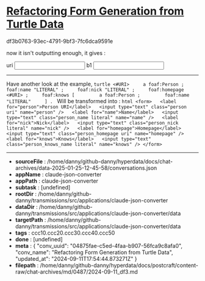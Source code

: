 # [Refactoring Form Generation from Turtle Data](https://claude.ai/chat/04875fae-c5ed-4faa-b907-56fca9c8afa0)

df3b0763-93ec-4791-9bf3-7fc6dca9591e

now it isn't outputting enough, it gives : 

<form>
  <label for="uri">uri</label>
  <input type="text" class="uri_uri uri" name="uri" />
  <label for="b1">b1</label>
  <input type="text" class="uri_b1 literal" name="b1" /></form>

---

Have another look at the example,
```turtle <#URI>     a foaf:Person ;     foaf:name "LITERAL" ;     foaf:nick "LITERAL" ;     foaf:homepage <#URI> ;     foaf:knows [         a foaf:Person ;         foaf:name "LITERAL"     ] . ```  Will be transformed into  :
  ```html <form>   <label for="person">Person URI</label>   <input type="text" class="person uri" name="person" />   <label for="name">Name</label>   <input type="text" class="person_name literal" name="name" />   <label for="nick">Nick</label>   <input type="text" class="person_nick literal" name="nick" />   <label for="homepage">Homepage</label>   <input type="text" class="person_homepage uri" name="homepage" />   <label for="knows">Knows</label>   <input type="text" class="person_knows_name literal" name="knows" /> </form> ```

---

* **sourceFile** : /home/danny/github-danny/hyperdata/docs/chat-archives/data-2025-01-25-12-45-58/conversations.json
* **appName** : claude-json-converter
* **appPath** : claude-json-converter
* **subtask** : [undefined]
* **rootDir** : /home/danny/github-danny/transmissions/src/applications/claude-json-converter
* **dataDir** : /home/danny/github-danny/transmissions/src/applications/claude-json-converter/data
* **targetPath** : /home/danny/github-danny/transmissions/src/applications/claude-json-converter/data
* **tags** : ccc10.ccc20.ccc30.ccc40.ccc50
* **done** : [undefined]
* **meta** : {
  "conv_uuid": "04875fae-c5ed-4faa-b907-56fca9c8afa0",
  "conv_name": "Refactoring Form Generation from Turtle Data",
  "updated_at": "2024-09-11T17:54:44.873271Z"
}
* **filepath** : /home/danny/github-danny/hyperdata/docs/postcraft/content-raw/chat-archives/md/0487/2024-09-11_df3.md